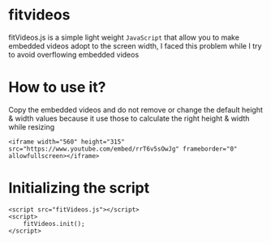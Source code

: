 # fitvideos
fitVideos.js is a simple light weight `JavaScript` that allow you to make embedded videos adopt to the screen width, I faced this problem while I try to avoid overflowing embedded videos

# How to use it?
Copy the embedded videos and do not remove or change the default height & width values because it use those to calculate the right height & width while resizing

```
<iframe width="560" height="315" src="https://www.youtube.com/embed/rrT6v5sOwJg" frameborder="0" allowfullscreen></iframe>
```

# Initializing the script
```
<script src="fitVideos.js"></script>
<script>
	fitVideos.init();
</script>
```
